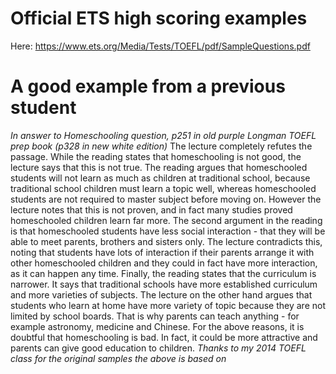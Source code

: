 # Official ETS high scoring examples
Here: https://www.ets.org/Media/Tests/TOEFL/pdf/SampleQuestions.pdf
 
# A good example from a previous student
_In answer to Homeschooling question, p251 in old purple Longman TOEFL prep book (p328 in new white edition)_
<example>
The lecture completely refutes the passage. While the reading states that homeschooling is not good, the lecture says that this is not true. The reading argues that homeschooled students will not learn as much as children at traditional school, because traditional school children must learn a topic well, whereas homeschooled students are not required to master subject before moving on. However the lecture notes that this is not proven, and in fact many studies proved homeschooled children learn far more. The second argument in the reading is that homeschooled students have less social interaction - that they will be able to meet parents, brothers and sisters only. The lecture contradicts this, noting that students have lots of interaction if their parents arrange it with other homeschooled children and they could in fact have more interaction, as it can happen any time. Finally, the reading states that the curriculum is narrower. It says that traditional schools have more established curriculum and more varieties of subjects. The lecture on the other hand argues that students who learn at home have more variety of topic because they are not limited by school boards. That is why parents can teach anything - for example astronomy, medicine and Chinese. For the above reasons, it is doubtful that homeschooling is bad. In fact, it could be more attractive and parents can give good education to children. 
</example>
_Thanks to my 2014 TOEFL class for the original samples the above is based on_